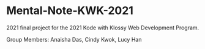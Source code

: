 # Mental-Note-KWK-2021
2021 final project for the 2021 Kode with Klossy Web Development Program. 

Group Members: Anaisha Das, Cindy Kwok, Lucy Han
